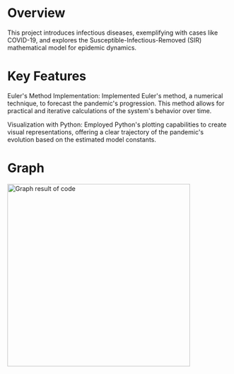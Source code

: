 # Overview
This project introduces infectious diseases, exemplifying with cases like COVID-19, and explores the Susceptible-Infectious-Removed (SIR) mathematical model for epidemic dynamics. 

# Key Features
Euler's Method Implementation: Implemented Euler's method, a numerical technique, to forecast the pandemic's progression. This method allows for practical and iterative calculations of the system's behavior over time.

Visualization with Python: Employed Python's plotting capabilities to create visual representations, offering a clear trajectory of the pandemic's evolution based on the estimated model constants.

# Graph
<img width="413" alt="Graph result of code" src="https://github.com/hannahbenjamin/covid19-modelling/assets/134002501/ed9caf6a-31f5-46ce-b0de-b7de14a6ef46">
